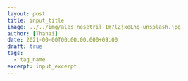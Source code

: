 ```yaml
---
layout: post
title: input_title
image: ../../img/ales-nesetril-Im7lZjxeLhg-unsplash.jpg
author: [Thanai]
date: 2021-00-00T00:00:00.000+09:00
draft: true
tags:
  - tag_name
excerpt: input_excerpt
---
```

